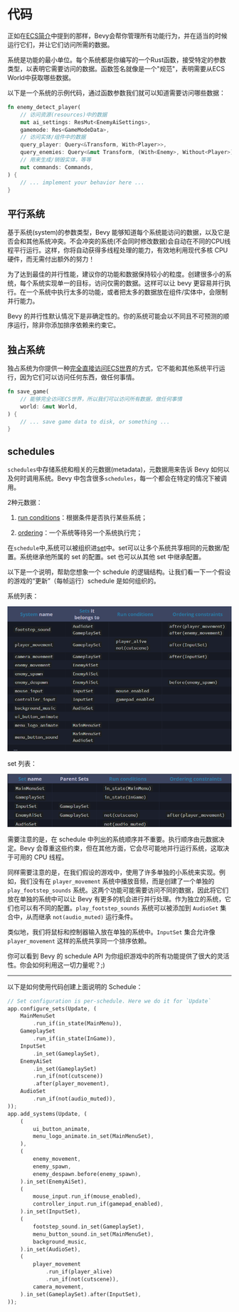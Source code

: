 # 代码

正如在[ECS简介](./ECS编程介绍.md)中提到的那样，Bevy会帮你管理所有功能行为，并在适当的时候运行它们，并让它们访问所需的数据。

系统是功能的最小单位。每个系统都是你编写的一个Rust函数，接受特定的参数类型，以表明它需要访问的数据。函数签名就像是一个"规范"，表明需要从ECS World中获取哪些数据。

以下是一个系统的示例代码，通过函数参数我们就可以知道需要访问哪些数据：

```rust
fn enemy_detect_player(
    // 访问资源(resources)中的数据
    mut ai_settings: ResMut<EnemyAiSettings>,
    gamemode: Res<GameModeData>,
    // 访问实体/组件中的数据
    query_player: Query<&Transform, With<Player>>,
    query_enemies: Query<&mut Transform, (With<Enemy>, Without<Player>)>,
    // 用来生成/销毁实体，等等
    mut commands: Commands,
) {
    // ... implement your behavior here ...
}
```

## 平行系统

基于系统(system)的参数类型，Bevy 能够知道每个系统能访问的数据，以及它是否会和其他系统冲突。不会冲突的系统(不会同时修改数据)会自动在不同的CPU线程平行运行。这样，你将自动获得多线程处理的能力，有效地利用现代多核 CPU 硬件，而无需付出额外的努力！

为了达到最佳的并行性能，建议你的功能和数据保持较小的粒度。创建很多小的系统，每个系统实现单一的目标，访问仅需的数据。这样可以让 bevy 更容易并行执行。在一个系统中执行太多的功能，或者把太多的数据放在组件/实体中，会限制并行能力。

Bevy 的并行性默认情况下是非确定性的。你的系统可能会以不同且不可预测的顺序运行，除非你添加排序依赖来约束它。

## 独占系统

独占系统为你提供一种[完全直接访问ECS世界](./direct_ecs_world_access.md)的方式，它不能和其他系统平行运行，因为它们可以访问任何东西，做任何事情。

```rust
fn save_game(
    // 能够完全访问ECS世界，所以我们可以访问所有数据，做任何事情
    world: &mut World,
) {
    // ... save game data to disk, or something ...
}
```

## schedules

`schedules`中存储系统和相关的元数据(metadata)，元数据用来告诉 Bevy 如何以及何时调用系统。Bevy 中包含很多`schedules`，每一个都会在特定的情况下被调用。

2种元数据：

1. [run conditions](./run_condition.md)：根据条件是否执行某些系统；

2. [ordering](./system_order_of_excution.md)：一个系统等待另一个系统执行完；

在`schedule`中,系统可以被组织进[set](./system_sets.md)中。set可以让多个系统共享相同的元数据/配置。系统继承他所属的 set 的配置。set 也可以从其他 set 中继承配置。

以下是一个说明，帮助您想象一个 schedule 的逻辑结构。让我们看一下一个假设的游戏的“更新”（每帧运行）schedule 是如何组织的。

系统列表：

![](../_resources/系统列表.png)

set 列表：

![](../_resources/set列表.png)

需要注意的是，在 schedule 中列出的系统顺序并不重要。执行顺序由元数据决定。Bevy 会尊重这些约束，但在其他方面，它会尽可能地并行运行系统，这取决于可用的 CPU 线程。

同样需要注意的是，在我们假设的游戏中，使用了许多单独的小系统来实现。例如，我们没有在 `player_movement` 系统中播放音频，而是创建了一个单独的 `play_footstep_sounds` 系统。这两个功能可能需要访问不同的数据，因此将它们放在单独的系统中可以让 Bevy 有更多的机会进行并行处理。作为独立的系统，它们也可以有不同的配置。`play_footstep_sounds` 系统可以被添加到 `AudioSet` 集合中，从而继承 `not(audio_muted)` 运行条件。

类似地，我们将鼠标和控制器输入放在单独的系统中。`InputSet` 集合允许像 `player_movement` 这样的系统共享同一个排序依赖。

你可以看到 Bevy 的 schedule API 为你组织游戏中的所有功能提供了很大的灵活性。你会如何利用这一切力量呢？;)

----

以下是如何使用代码创建上面说明的 Schedule：

```rust
// Set configuration is per-schedule. Here we do it for `Update`
app.configure_sets(Update, (
    MainMenuSet
        .run_if(in_state(MainMenu)),
    GameplaySet
        .run_if(in_state(InGame)),
    InputSet
        .in_set(GameplaySet),
    EnemyAiSet
        .in_set(GameplaySet)
        .run_if(not(cutscene))
        .after(player_movement),
    AudioSet
        .run_if(not(audio_muted)),
));
app.add_systems(Update, (
    (
        ui_button_animate,
        menu_logo_animate.in_set(MainMenuSet),
    ),
    (
        enemy_movement,
        enemy_spawn,
        enemy_despawn.before(enemy_spawn),
    ).in_set(EnemyAiSet),
    (
        mouse_input.run_if(mouse_enabled),
        controller_input.run_if(gamepad_enabled),
    ).in_set(InputSet),
    (
        footstep_sound.in_set(GameplaySet),
        menu_button_sound.in_set(MainMenuSet),
        background_music,
    ).in_set(AudioSet),
    (
        player_movement
            .run_if(player_alive)
            .run_if(not(cutscene)),
        camera_movement,
    ).in_set(GameplaySet).after(InputSet),
));
```